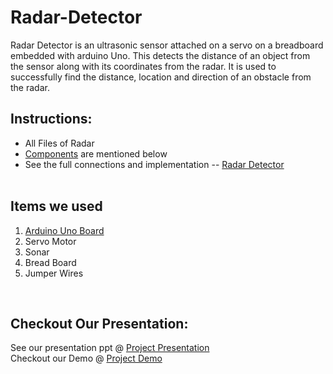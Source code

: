 # Radar-Detector
Radar Detector is an ultrasonic sensor attached on a servo on a breadboard embedded with arduino Uno. This detects the distance of an object from the sensor along with its coordinates from the radar. It is used to successfully find the distance, location and direction of an obstacle from the radar.


## Instructions:
- All Files of Radar
- [Components](#items-we-used) are mentioned below
- See the full connections and implementation -- [Radar Detector](https://youtu.be/JvmIutmQd9U)
<br><br>

## Items we used
1. [Arduino Uno Board](https://store.arduino.cc/products/arduino-uno-rev3)
2. Servo Motor
3. Sonar 
4. Bread Board
5. Jumper Wires

<br>

## Checkout Our Presentation:
See our presentation ppt @
[Project Presentation](/Radar%20Detector.pdf)
<br>
Checkout our Demo @
[Project Demo](/Radar%20Detector%20Demo.mp4)

<br><br>
